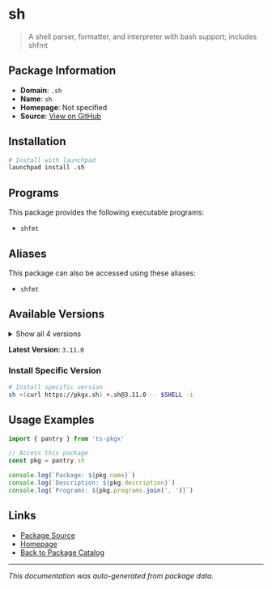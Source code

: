 # sh

> A shell parser, formatter, and interpreter with bash support; includes shfmt

## Package Information

- **Domain**: `.sh`
- **Name**: `sh`
- **Homepage**: Not specified
- **Source**: [View on GitHub](https://github.com/pkgxdev/pantry/tree/main/projects/mvdan.cc/sh/package.yml)

## Installation

```bash
# Install with launchpad
launchpad install .sh
```

## Programs

This package provides the following executable programs:

- `shfmt`

## Aliases

This package can also be accessed using these aliases:

- `shfmt`

## Available Versions

<details>
<summary>Show all 4 versions</summary>

- `3.11.0`, `3.10.0`, `3.9.0`, `3.8.0`

</details>

**Latest Version**: `3.11.0`

### Install Specific Version

```bash
# Install specific version
sh <(curl https://pkgx.sh) +.sh@3.11.0 -- $SHELL -i
```

## Usage Examples

```typescript
import { pantry } from 'ts-pkgx'

// Access this package
const pkg = pantry.sh

console.log(`Package: ${pkg.name}`)
console.log(`Description: ${pkg.description}`)
console.log(`Programs: ${pkg.programs.join(', ')}`)
```

## Links

- [Package Source](https://github.com/pkgxdev/pantry/tree/main/projects/mvdan.cc/sh/package.yml)
- [Homepage](#)
- [Back to Package Catalog](../package-catalog.md)

---

*This documentation was auto-generated from package data.*
